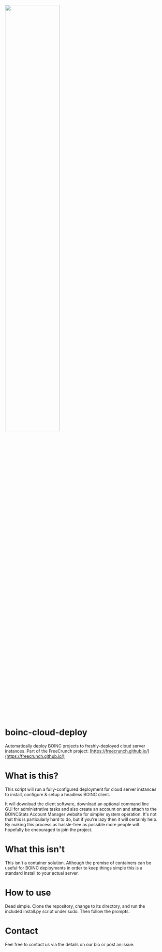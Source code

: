 <img src="https://pasteboard.co/images/HqcBMsm.png/download" width="60%" height="60%">

# boinc-cloud-deploy
Automatically deploy BOINC projects to freshly-deployed cloud server instances. Part of the FreeCrunch project: [https://freecrunch.github.io/](https://freecrunch.github.io/)

# What is this?
This script will run a fully-configured deployment for cloud server instances to install, configure & setup a headless BOINC client.

It will download the client software, download an optional command line GUI for administrative tasks and also create an account on and attach to the BOINCStats Account Manager website for simpler system operation. It's not that this is particularly hard to do, but if you're lazy then it will certainly help. By making this process as hassle-free as possible more people will hopefully be encouraged to join the project.

# What this isn't
This isn't a container solution. Although the premise of containers can be useful for BOINC deployments in order to keep things simple this is a standard install to your actual server.

# How to use
Dead simple. Clone the repository, change to its directory, and run the included install.py script under sudo. Then follow the prompts.

# Contact
Feel free to contact us via the details on our bio or post an issue.
